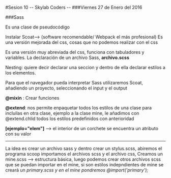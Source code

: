#Sesion 10 -- Skylab Coders --
###Viernes 27 de Enero del 2016

###Sass

Es una clase de pseudocódigo

Instalar Scoat--> (software recomendable/ Webpack el más profesional)
Es una versión mejorada del css, cosas que no podemos realizar con el css

Es una versión muy abreviada del css, funciona con tabuladores y variables.
La declaración de un archivo Sass, **archivo.scss**

Nesting: quiere decir declarar una seccion y dentro de ella declarar estilos a los elementos.

Para que el navegador pueda interpretar Sass utilizaremos Scoat, añadiendo un proyecto, seleccionando el input y el output

**@mixin** : Crear funciones 

**@extend**: nos permite enpaquetar todos los estilos de una clase para incluilas en otra clase, ejemplo a la clase mine, le añadimos con @extend.chlid todos los estilos predefinidos con anterioridad

**[ejemplo="elem"]** --> el interior de un corchete se encuentra un atributo con su valor


---------------------------------------
La idea es crear un archivo sass y dentro crear un stylus.scss, abiremos el programa scoop importamos el archivos scss y el archivo css, 
Creamos un mine.scss --> estructura básica, luego podemos crear otros archivos scss que se puedan importar en el mine, si son estilos indepndientes de mine se creará un _primary.scss y en el mine pondremos @import('primary');_

